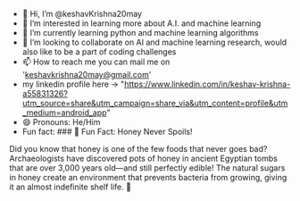 - 👋 Hi, I’m @keshavKrishna20may
- 👀 I’m interested in learning more about A.I. and machine learning
- 🌱 I’m currently learning python and machine learning algorithms 
- 💞️ I’m looking to collaborate on AI and machine learning research, would also like to be a part of coding challenges
- 📫 How to reach me you can mail me on 'keshavkrishna20may@gmail.com'
- my linkedin profile here ->  "https://www.linkedin.com/in/keshav-krishna-a55831326?utm_source=share&utm_campaign=share_via&utm_content=profile&utm_medium=android_app"
- 😄 Pronouns: He/Him
-  Fun fact: ### 🐝 Fun Fact: Honey Never Spoils!

Did you know that honey is one of the few foods that never goes bad? 
Archaeologists have discovered pots of honey in ancient Egyptian tombs that are over 3,000 years old—and still perfectly edible! 
The natural sugars in honey create an environment that prevents bacteria from growing, 
giving it an almost indefinite shelf life. 🍯

<!---
keshavKrishna20may/keshavKrishna20may is a ✨ special ✨ repository because its `README.md` (this file) appears on your GitHub profile.
You can click the Preview link to take a look at your changes.
--->
